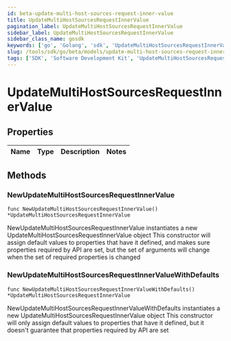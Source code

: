 ```yaml
---
id: beta-update-multi-host-sources-request-inner-value
title: UpdateMultiHostSourcesRequestInnerValue
pagination_label: UpdateMultiHostSourcesRequestInnerValue
sidebar_label: UpdateMultiHostSourcesRequestInnerValue
sidebar_class_name: gosdk
keywords: ['go', 'Golang', 'sdk', 'UpdateMultiHostSourcesRequestInnerValue', 'BetaUpdateMultiHostSourcesRequestInnerValue'] 
slug: /tools/sdk/go/beta/models/update-multi-host-sources-request-inner-value
tags: ['SDK', 'Software Development Kit', 'UpdateMultiHostSourcesRequestInnerValue', 'BetaUpdateMultiHostSourcesRequestInnerValue']
---
```


# UpdateMultiHostSourcesRequestInnerValue

## Properties

Name | Type | Description | Notes
------------ | ------------- | ------------- | -------------

## Methods

### NewUpdateMultiHostSourcesRequestInnerValue

`func NewUpdateMultiHostSourcesRequestInnerValue() *UpdateMultiHostSourcesRequestInnerValue`

NewUpdateMultiHostSourcesRequestInnerValue instantiates a new UpdateMultiHostSourcesRequestInnerValue object
This constructor will assign default values to properties that have it defined,
and makes sure properties required by API are set, but the set of arguments
will change when the set of required properties is changed

### NewUpdateMultiHostSourcesRequestInnerValueWithDefaults

`func NewUpdateMultiHostSourcesRequestInnerValueWithDefaults() *UpdateMultiHostSourcesRequestInnerValue`

NewUpdateMultiHostSourcesRequestInnerValueWithDefaults instantiates a new UpdateMultiHostSourcesRequestInnerValue object
This constructor will only assign default values to properties that have it defined,
but it doesn't guarantee that properties required by API are set


